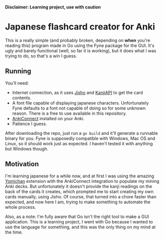 **Disclaimer: Learning project, use with caution**

# Japanese flashcard creator for Anki

This is a really simple (and probably broken, depending on **when** you're reading this) program made in Go using the Fyne package for the GUI. It's ugly and barely functional (well, so far it is working), but it does what I was trying to do, so that's a win I guess.

## Running

You'll need:

- Internet connection, as it uses [Jisho](https://jisho.org/) and [KanjiAPI](https://kanjiapi.dev/) to get the card contents.
- A font file capable of displaying japanese characters. Unfortunately Fyne defaults to a font not capable of doing so for some unknown reason. There is a free to use available in this repository.
- [AnkiConnect](https://foosoft.net/projects/anki-connect/) installed on your Anki.
- Patience I guess.

After downloading the repo, just run a `go build` and it'll generate a runnable binary for you. Fyne is supposedly compatible with Windows, Mac OS and Linux, so it should work just as expected. I haven't tested it with anything but Windows though.

## Motivation

I'm learning japanese for a while now, and at first I was using the amazing [Yomichan](https://foosoft.net/projects/yomichan/) extension with the AnkiConnect integration to populate my mining Anki decks. But unfortunately it doesn't provide the kanji readings on the back of the cards it creates, which prompted me to start creating my own cards manually, using Jisho. Of course, that turned into a chore faster than expected, and now here I am, trying to make something to automate the whole process.

Also, as a note: I'm fully aware that Go isn't the right tool to make a GUI application. This is a learning project, I went with Go because I wanted to use the language for something, and this was the only thing on my mind at the time.